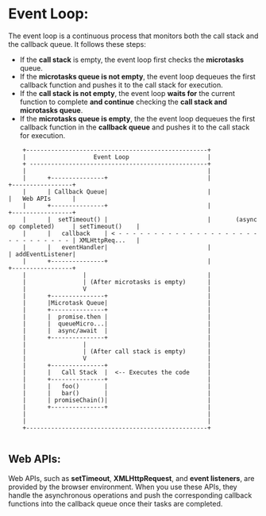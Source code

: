 # Event Loop:
The event loop is a continuous process that monitors both the call stack and the callback queue. It follows these steps:

- If the __call stack__ is empty, the event loop first checks the __microtasks__ queue.
- If the __microtasks queue is not empty__, the event loop dequeues the first callback function and pushes it to the call stack for execution.
- If the __call stack is not empty__, the event loop __waits for__ the current function to complete __and continue__ checking the __call stack and microtasks queue__.
- If the __microtasks queue is empty__, the the event loop dequeues the first callback function in the __callback queue__ and pushes it to the call stack for execution.

```
    +---------------------------------------------------+
    |                   Event Loop                      |         
    + --------------------------------------------------+
    |                                                   |
    |      +---------------+                            |                                +-----------------+                            
    |      | Callback Queue|                            |                                |   Web APIs      |
    |      +---------------+                            |                                +-----------------+ 
    |      |  setTimeout() |                            |       (async op completed)     | setTimeout()    |
    |      |   callback    | < - - - - - - - - - - - - - - - - - - - - - - - - - - - - - | XMLHttpReq...   |
    |      |   eventHandler|                            |                                | addEventListener|
    |      +---------------+                            |                                +-----------------+   
    |                |                                  |      
    |                | (After microtasks is empty)      |     
    |                V                                  |      
    |      +---------------+                            |            
    |      |Microtask Queue|                            |  
    |      +---------------+                            |            
    |      |  promise.then |                            |                                          
    |      |  queueMicro...|                            |                             
    |      |  async/await  |                            |                       
    |      +---------------+                            |  
    |                |                                  |      
    |                | (After call stack is empty)      |    
    |                V                                  |      
    |      +---------------+                            |  
    |      |   Call Stack  |  <-- Executes the code     |            
    |      +---------------+                            |  
    |      |   foo()       |                            |  
    |      |   bar()       |                            |  
    |      | promiseChain()|                            |  
    |      +---------------+                            |  
    |                                                   | 
    |                                                   |
    +---------------------------------------------------+     


```

## Web APIs: 
Web APIs, such as __setTimeout__, __XMLHttpRequest__, and __event listeners__, are provided by the browser environment. When you use these APIs, they handle the asynchronous operations and push the corresponding callback functions into the callback queue once their tasks are completed.

